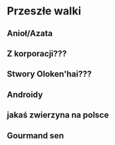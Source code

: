 # Przeszłe walki

## Anioł/Azata
## Z korporacji???
## Stwory Oloken'hai???
## Androidy
## jakaś zwierzyna na polsce
## Gourmand sen

